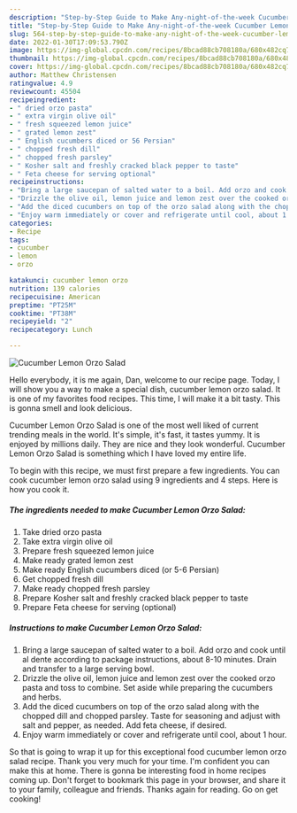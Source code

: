 ```yaml
---
description: "Step-by-Step Guide to Make Any-night-of-the-week Cucumber Lemon Orzo Salad"
title: "Step-by-Step Guide to Make Any-night-of-the-week Cucumber Lemon Orzo Salad"
slug: 564-step-by-step-guide-to-make-any-night-of-the-week-cucumber-lemon-orzo-salad
date: 2022-01-30T17:09:53.790Z
image: https://img-global.cpcdn.com/recipes/8bcad88cb708180a/680x482cq70/cucumber-lemon-orzo-salad-recipe-main-photo.jpg
thumbnail: https://img-global.cpcdn.com/recipes/8bcad88cb708180a/680x482cq70/cucumber-lemon-orzo-salad-recipe-main-photo.jpg
cover: https://img-global.cpcdn.com/recipes/8bcad88cb708180a/680x482cq70/cucumber-lemon-orzo-salad-recipe-main-photo.jpg
author: Matthew Christensen
ratingvalue: 4.9
reviewcount: 45504
recipeingredient:
- " dried orzo pasta"
- " extra virgin olive oil"
- " fresh squeezed lemon juice"
- " grated lemon zest"
- " English cucumbers diced or 56 Persian"
- " chopped fresh dill"
- " chopped fresh parsley"
- " Kosher salt and freshly cracked black pepper to taste"
- " Feta cheese for serving optional"
recipeinstructions:
- "Bring a large saucepan of salted water to a boil. Add orzo and cook until al dente according to package instructions, about 8-10 minutes. Drain and transfer to a large serving bowl."
- "Drizzle the olive oil, lemon juice and lemon zest over the cooked orzo pasta and toss to combine. Set aside while preparing the cucumbers and herbs."
- "Add the diced cucumbers on top of the orzo salad along with the chopped dill and chopped parsley. Taste for seasoning and adjust with salt and pepper, as needed. Add feta cheese, if desired."
- "Enjoy warm immediately or cover and refrigerate until cool, about 1 hour."
categories:
- Recipe
tags:
- cucumber
- lemon
- orzo

katakunci: cucumber lemon orzo 
nutrition: 139 calories
recipecuisine: American
preptime: "PT25M"
cooktime: "PT38M"
recipeyield: "2"
recipecategory: Lunch

---
```



![Cucumber Lemon Orzo Salad](https://img-global.cpcdn.com/recipes/8bcad88cb708180a/680x482cq70/cucumber-lemon-orzo-salad-recipe-main-photo.jpg)

Hello everybody, it is me again, Dan, welcome to our recipe page. Today, I will show you a way to make a special dish, cucumber lemon orzo salad. It is one of my favorites food recipes. This time, I will make it a bit tasty. This is gonna smell and look delicious.



Cucumber Lemon Orzo Salad is one of the most well liked of current trending meals in the world. It's simple, it's fast, it tastes yummy. It is enjoyed by millions daily. They are nice and they look wonderful. Cucumber Lemon Orzo Salad is something which I have loved my entire life.


To begin with this recipe, we must first prepare a few ingredients. You can cook cucumber lemon orzo salad using 9 ingredients and 4 steps. Here is how you cook it.

<!--inarticleads1-->

##### The ingredients needed to make Cucumber Lemon Orzo Salad:

1. Take  dried orzo pasta
1. Take  extra virgin olive oil
1. Prepare  fresh squeezed lemon juice
1. Make ready  grated lemon zest
1. Make ready  English cucumbers diced (or 5-6 Persian)
1. Get  chopped fresh dill
1. Make ready  chopped fresh parsley
1. Prepare  Kosher salt and freshly cracked black pepper to taste
1. Prepare  Feta cheese for serving (optional)




<!--inarticleads2-->

##### Instructions to make Cucumber Lemon Orzo Salad:

1. Bring a large saucepan of salted water to a boil. Add orzo and cook until al dente according to package instructions, about 8-10 minutes. Drain and transfer to a large serving bowl.
1. Drizzle the olive oil, lemon juice and lemon zest over the cooked orzo pasta and toss to combine. Set aside while preparing the cucumbers and herbs.
1. Add the diced cucumbers on top of the orzo salad along with the chopped dill and chopped parsley. Taste for seasoning and adjust with salt and pepper, as needed. Add feta cheese, if desired.
1. Enjoy warm immediately or cover and refrigerate until cool, about 1 hour.




So that is going to wrap it up for this exceptional food cucumber lemon orzo salad recipe. Thank you very much for your time. I'm confident you can make this at home. There is gonna be interesting food in home recipes coming up. Don't forget to bookmark this page in your browser, and share it to your family, colleague and friends. Thanks again for reading. Go on get cooking!

